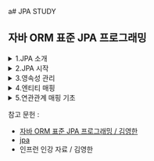 a# JPA STUDY

## 자바 ORM 표준 JPA 프로그래밍

<details>
  <summary>1.JPA 소개</summary>
  <div markdown="1">

## 1.3 JPA란 무엇인가?

### JPA (Java Persisitence API)는 자바 진영의 ORM 기술 표준.
어플리케이션과 JDBC 사이에서 동작

![1](https://user-images.githubusercontent.com/43127088/108817489-4fbd9e00-75fb-11eb-978a-4dc18aee2248.PNG)

### ORM (Object Relational Mapping)
- 객체와 관계형 데이터베이스를 매핑한다는 뜻.
- ORM 프레임워크 객체와 테이블을 매핑해서 패러다임의 불일치 문제를 개발자 대신 해결해준다.

JPA를 사용해서 객체를 저장하는 코드

![2](https://user-images.githubusercontent.com/43127088/108825478-6b7a7180-7606-11eb-857c-9f2f47798abc.PNG)

`jpa.persist(member)`

JPA를 사용해서 객체를 조회하는 코드

![3](https://user-images.githubusercontent.com/43127088/108825652-a381b480-7606-11eb-98b0-4688404f9e33.PNG)

`Member member = jpa.find(memberId`

ORM 프레임워크는 단순히 SQL을 개발자 대신 생성해서 데이터베이스를 전달해주는 것 뿐 아니라 앞서
다양한 패러다임의 불일치 문제들도 해결해준다. 어떠헤 매핑해야 하는지 매핑 방법만 ORM 프레임워크에 알려주면 된다.

### 1.3.1 JPA 소개
EJB 3.0에서 하이버네이트를 기반으로 새로운 자바 ORM 기술 표준이 만들어졌는데 이것이 바로 JPA

JPA는 자바 ORM 기술에 대한 API 표준 명세다. 쉽게 이야기해서 인터페이스를 모아둔 것이다. 따라서 JPA를 구현한
ORM 프레임워크를 선택해야한다.

![5](https://user-images.githubusercontent.com/43127088/108826317-800b3980-7607-11eb-82f5-a5e1271715e9.PNG)


### 1.3.2 왜 JPA를 사용해야 하는가?

**생산성**
- JPA를 자바 컬렉션에 객체를 저장하듯 JPA에게 저장할 객체를 전달.
- INSERT SQL을 작성하고 JDBC API 사용하는 지루하고 반복적인 일을 JPA가 대신 처리해준다.
- CREATE TABLE같은 DDL문 자동 생성
- 데이터베이스 설계 중심의 패러다임을 객체 설계 중심으로 역전

```java
jpa.persist(member);    // 저장
Member member = jpa.find(memberId);     // 조회
```

**유지 보수**
- 엔티티에 필드 추가시 등록, 수정, 조회 관련 코드 모두 변경
- JPA를 사용하면 이런 과정을 JPA가 대신 처리
- 개발자가 작성해야 할 SQL과 JDBC API 코드를 JPA가 대신 처리해줌으로 유지보수해야 하는 코드 수가 줄어든다.

**패러다임 불일치 해결**
상속, 연관관계, 객체 그래프 탐색, 비교하기 같은 패러다임 불일치 해결

**성능**
```java
String memberId = "helloId"
Member member1 = jpa.find(memberId);
Member member2 = jpa.find(memberId);
```
JDBC API를 사용해서 작성하면 조회할때 마다 SELECT SQL을 사용해서 DB와 두 번 통신했을 것이다.
JPA를 사용하면 회원을 조회하는 SELECT SQL을 한 번만 데이터베이스에 전달하고 두 번쨰는 조회한 회원 객체를 재사용한다.
- 다양한 성능 최적화 기회 제공
- 어플리케이션과 데이터베이스 사이에 존재함으로 여러 최적화 시도 가능

**데이터 접근 추상화와 벤더 독립성**
- 데이터베이스 기술에 종속되지 않도록 한다.
- 데이타베이스를 변경하면 JPA에게 다른 데이터베이스를 사용한다고 알려주면 됨.

![6](https://user-images.githubusercontent.com/43127088/108827293-c8772700-7608-11eb-93ec-152f984f149a.PNG)


**표준**
JPA는 자바 진영의 ORM 기술 표준이다. 앞서 야기했듯이 표준을 사용하면 다른 구현 기술로 손쉽게 변경할 수 있다.

  </div>
</details>


<details>
  <summary>2.JPA 시작</summary>
  <div markdown="1">

## 2.3 JPA 시작
`implementation 'org.springframework.boot:spring-boot-starter-data-jpa`
- spring-boot-starter-aop
- spring-boot-starter-jdbc
    - HikariCP 커넥션 풀 (부트 2.0 기본)
- hibernate + JPA: 하이버네이트 + JPA
- spring-data-jpa: 스프링 데이터 JPA

## 2.4 객체 매핑 시작

```java
spring:
  h2:
    console:
      enabled: true
      path: /h2-console
  datasource:
    driver-class-name: org.h2.Driver
    url: jdbc:h2:mem:testdb
    username: sa

  jpa:
    hibernate:
      ddl-auto: create
    properties:
      hibernate:
        format_sql: true

logging.level:
  org.hibernate.SQL: debug
```
- spring.jpa.hibernate.ddl-auto: create
    - 이 옵션은 애플리케이션 실행 시점에 테이블을 drop 하고, 다시 생성한다.

참고: 모든 로그 출력은 가급적 로거를 통해 남겨야 한다.
- show_sql : 옵션은 System.out 에 하이버네이트 실행 SQL을 남긴다.
- org.hibernate.SQL : 옵션은 logger를 통해 하이버네이트 실행 SQL을 남긴다.

- JPA 표준 속성
    - javax.persistence.jdbc.driver : JDBC 드라이버
    - javax.persistence.jdbc.user : 데이터베이스 접속 아이디
    - javax.persistence.jdbc.password : 데이터베이스 접속 비밀번호
    - javax.persistence.jdbc.url : 데이터베이스 접속 URL
- 하이버네이트 설정
    - hibernate.dialect : 데이터베이스 방언 설정

**데이터베이스 방언**
JPA는 특정 데이터베이스에 종속적이지 않은 기술.다른 데이터베이스로 손쉽게 교체할 수 있다.

**하이버네이트 설정 옵션**
- hibernate.show_sql : 실행한 SQL을 출력.
- hibernate.format_sql : SQL을 보기 좋게 정렬함.
- hibernate.use_sql_comments : 쿼리 출력 시 주석도 함께 출력
- hibernate.id.new_generator_mappings : JPA 표준에 맞는 새로운 키 생성 전략을 사용함.

**하이버네이트 설정**
- create : Session factory가 실행될 때에 스키마를 지우고 다시 생성. 클래스패스에 import.sql 이 존재하면 찾아서, 해당 SQL도 함께 실행함.
- create-drop : create와 같지만 session factory가 내려갈 때 스키마 삭제.
- update : 시작시, 도메인과 스키마 비교하여 필요한 컬럼 추가 등의 작업 실행. 데이터는 삭제하지 않음.
- validate : Session factory 실행시 스키마가 적합한지 검사함. 문제가 있으면 예외 발생.
- 개발시에는 create가, 운영시에는 auto 설정을 빼거나 validate 정도로 두는 것이 좋아 보인다.
  update로 둘 경우에, 개발자들의 스키마가 마구 꼬여서 결국은 drop 해서 새로 만들어야 하는 사태가 발생한다

  </div>
</details>

<details>
  <summary>3.영속성 관리</summary>
  <div markdown="1">

  </div>
</details>

<details>
  <summary>4.엔티티 매핑</summary>
  <div markdown="1">

  </div>
</details>

<details>
  <summary>5.연관관계 매핑 기초</summary>
  <div markdown="1">

  </div>
</details>


참고 문헌 :

- [자바 ORM 표준 JPA 프로그래밍 / 김영한](https://www.aladin.co.kr/shop/wproduct.aspx?ItemId=62681446)
- [jpa](https://ultrakain.gitbooks.io/jpa/content/chapter1/chapter1.3.html)
- 인프런 인강 자료 / 김영한